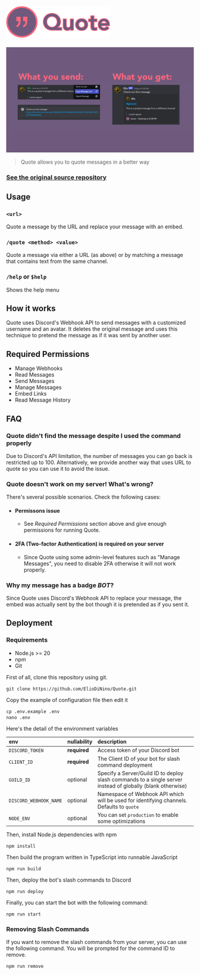 # <img alt="Quote" src="https://github.com/ElioDiNino/Quote/blob/main/static/logo.png" width="280px" />

![Banner](https://github.com/ElioDiNino/Quote/blob/main/static/banner.png)

> Quote allows you to quote messages in a better way


### **[See the original source repository](https://github.com/nakayoshi/quote)**

## Usage

### `<url>`

Quote a message by the URL and replace your message with an embed.

### `/quote <method> <value>`

Quote a message via either a URL (as above) or by matching a message that contains text from the same channel.

### `/help` or `$help`

Shows the help menu

## How it works

Quote uses Discord's Webhook API to send messages with a customized username and an avatar. It deletes the original message and uses this technique to pretend the message as if it was sent by another user.

## Required Permissions
- Manage Webhooks
- Read Messages
- Send Messages
- Manage Messages
- Embed Links
- Read Message History

## FAQ

### Quote didn't find the message despite I used the command properly

Due to Discord's API limitation, the number of messages you can go back is restricted up to 100. Alternatively, we provide another way that uses URL to quote so you can use it to avoid the issue.

### Quote doesn't work on my server! What's wrong?
There's several possible scenarios. Check the following cases:

- #### Permissons issue
    - See *Required Permissions* section above and give enough permissions for running Quote.

- #### 2FA (Two-factor Authentication) is required on your server
    - Since Quote using some admin-level features such as "Manage Messages", you need to disable 2FA otherwise it will not work properly.

### Why my message has a badge _BOT_?

Since Quote uses Discord's Webhook API to replace your message, the embed was actually sent by the bot though it is pretended as if you sent it.

## Deployment
### Requirements
 - Node.js >= 20
 - npm
 - Git

First of all, clone this repository using git.

```
git clone https://github.com/ElioDiNino/Quote.git
```

Copy the example of configuration file then edit it

```
cp .env.example .env
nano .env
```

Here's the detail of the environment variables

| env | nullability | description |
| :-  | :- | :- |
| `DISCORD_TOKEN` | **required** | Access token of your Discord bot |
| `CLIENT_ID` | **required** | The Client ID of your bot for slash command deployment |
| `GUILD_ID` | optional | Specify a Server/Guild ID to deploy slash commands to a single server instead of globally (blank otherwise) |
| `DISCORD_WEBHOOK_NAME` | optional | Namespace of Webhook API which will be used for identifying channels. Defaults to `quote` |
| `NODE_ENV` | optional | You can set `production` to enable some optimizations | 

Then, install Node.js dependencies with npm

```
npm install
```

Then build the program written in TypeScript into runnable JavaScript

```
npm run build
```

Then, deploy the bot's slash commands to Discord

```
npm run deploy
```

Finally, you can start the bot with the following command:

```
npm run start
```

### Removing Slash Commands

If you want to remove the slash commands from your server, you can use the following command. You will be prompted for the command ID to remove.

```
npm run remove
```
